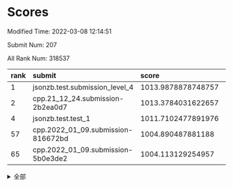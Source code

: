 # Scores

Modified Time: 2022-03-08 12:14:51

Submit Num: 207

All Rank Num: 318537

| rank |               submit               |       score        |       sigma        | pk_num |
| :--- | :--------------------------------- | :----------------- | :----------------- | :----- |
| 1    | jsonzb.test.submission_level_4     | 1013.9878878748757 | 0.8135695319089176 | 6150   |
| 2    | cpp.21_12_24.submission-2b2ea0d7   | 1013.3784031622657 | 0.7986207201791973 | 6152   |
| 4    | jsonzb.test.test_1                 | 1011.7102477891976 | 0.7878646691641581 | 6152   |
| 57   | cpp.2022_01_09.submission-816672bd | 1004.890487881188  | 0.7155405060797677 | 6155   |
| 65   | cpp.2022_01_09.submission-5b0e3de2 | 1004.113129254957  | 0.7139777317573133 | 6158   |


<details>
<summary>全部</summary>

| rank |                 submit                 |       score        |       sigma        | pk_num |
| :--- | :------------------------------------- | :----------------- | :----------------- | :----- |
| 1    | jsonzb.test.submission_level_4         | 1013.9878878748757 | 0.8135695319089176 | 6150   |
| 2    | cpp.21_12_24.submission-2b2ea0d7       | 1013.3784031622657 | 0.7986207201791973 | 6152   |
| 3    | gobigger.level_3.submission_level_3_19 | 1011.9468209877093 | 0.7781920593179278 | 6160   |
| 4    | jsonzb.test.test_1                     | 1011.7102477891976 | 0.7878646691641581 | 6152   |
| 5    | gobigger.level_3.submission_level_3_39 | 1011.4529811390407 | 0.7732429209776378 | 6158   |
| 6    | gobigger.level_3.submission_level_3_38 | 1011.3874887293802 | 0.7763179376624482 | 6151   |
| 7    | gobigger.level_3.submission_level_3_7  | 1011.2911162149621 | 0.7705520366324801 | 6158   |
| 8    | gobigger.level_3.submission_level_3_6  | 1011.1905531872104 | 0.7652975478867948 | 6161   |
| 9    | gobigger.level_3.submission_level_3_11 | 1011.1711245635227 | 0.7590440551904665 | 6152   |
| 10   | gobigger.level_3.submission_level_3_47 | 1011.0601996963378 | 0.7769454354707299 | 6158   |
| 11   | gobigger.level_3.submission_level_3_43 | 1011.0455459204939 | 0.7531176921222508 | 6160   |
| 12   | gobigger.level_3.submission_level_3_18 | 1011.0380486365632 | 0.7615483904014791 | 6158   |
| 13   | gobigger.level_3.submission_level_3_27 | 1010.9717442842664 | 0.753023727315143  | 6153   |
| 14   | gobigger.level_3.submission_level_3_5  | 1010.9632699952934 | 0.7657143848354885 | 6150   |
| 15   | gobigger.level_3.submission_level_3_8  | 1010.9463342594634 | 0.7542029842720765 | 6155   |
| 16   | gobigger.level_3.submission_level_3_17 | 1010.9214944803858 | 0.778923808251574  | 6161   |
| 17   | gobigger.level_3.submission_level_3_2  | 1010.8104131968545 | 0.7397447352363136 | 6155   |
| 18   | gobigger.level_3.submission_level_3_10 | 1010.507354032006  | 0.7640073129164617 | 6157   |
| 19   | gobigger.level_3.submission_level_3_35 | 1010.3469694463467 | 0.7784973344605806 | 6156   |
| 20   | gobigger.level_3.submission_level_3_14 | 1010.3148183693023 | 0.7715246258838874 | 6155   |
| 21   | gobigger.level_3.submission_level_3_21 | 1010.2438364999026 | 0.754697603236087  | 6154   |
| 22   | gobigger.level_3.submission_level_3_3  | 1010.0309091516559 | 0.7690513894320894 | 6152   |
| 23   | gobigger.level_3.submission_level_3_13 | 1010.0018149988022 | 0.7673708447963304 | 6163   |
| 24   | gobigger.level_3.submission_level_3_48 | 1009.9508706272618 | 0.7757972679633235 | 6157   |
| 25   | gobigger.level_3.submission_level_3_44 | 1009.9010085663679 | 0.7780198493430347 | 6155   |
| 26   | gobigger.level_3.submission_level_3_25 | 1009.8886279287416 | 0.7543552566293693 | 6158   |
| 27   | gobigger.level_3.submission_level_3_45 | 1009.8056486785554 | 0.725418406646315  | 6156   |
| 28   | gobigger.level_3.submission_level_3_33 | 1009.7543614235351 | 0.7620979806784572 | 6154   |
| 29   | gobigger.level_3.submission_level_3_31 | 1009.7530298694408 | 0.7588775065555462 | 6158   |
| 30   | gobigger.level_3.submission_level_3_20 | 1009.6631693304247 | 0.7645365936975019 | 6154   |
| 31   | gobigger.level_3.submission_level_3_15 | 1009.6461786179041 | 0.7553479886004983 | 6157   |
| 32   | gobigger.level_3.submission_level_3_24 | 1009.6037984776718 | 0.7510559158734887 | 6157   |
| 33   | gobigger.level_3.submission_level_3_23 | 1009.5923237410548 | 0.7399025106765004 | 6155   |
| 34   | gobigger.level_3.submission_level_3_41 | 1009.5870211178395 | 0.7491582771519019 | 6160   |
| 35   | gobigger.level_3.submission_level_3_32 | 1009.5401559730116 | 0.764633692263289  | 6156   |
| 36   | gobigger.level_3.submission_level_3_29 | 1009.5192793862806 | 0.7267769642895986 | 6153   |
| 37   | gobigger.level_3.submission_level_3_37 | 1009.4298788267758 | 0.7459014435008914 | 6154   |
| 38   | gobigger.level_3.submission_level_3_49 | 1009.2611566166173 | 0.7588448661026903 | 6154   |
| 39   | gobigger.level_3.submission_level_3_0  | 1009.2545427296546 | 0.7583490999223373 | 6159   |
| 40   | gobigger.level_3.submission_level_3_40 | 1009.1442036967279 | 0.7493455537131546 | 6153   |
| 41   | gobigger.level_3.submission_level_3_22 | 1009.1434064972245 | 0.7653269315541628 | 6155   |
| 42   | gobigger.level_3.submission_level_3_28 | 1009.1051317135083 | 0.7505806224241723 | 6156   |
| 43   | gobigger.level_3.submission_level_3_26 | 1009.0828493065254 | 0.7532085132905361 | 6154   |
| 44   | gobigger.level_3.submission_level_3_46 | 1008.7497284617946 | 0.7478679764000393 | 6157   |
| 45   | gobigger.level_3.submission_level_3_30 | 1008.7217470101232 | 0.7405531795939791 | 6151   |
| 46   | gobigger.level_3.submission_level_3_34 | 1008.6543095215869 | 0.733062299729786  | 6152   |
| 47   | gobigger.level_3.submission_level_3_9  | 1008.5381155808185 | 0.7587937782228293 | 6158   |
| 48   | gobigger.level_3.submission_level_3_36 | 1008.4754223276161 | 0.7503928533126757 | 6156   |
| 49   | gobigger.level_3.submission_level_3_4  | 1008.4180253811304 | 0.7619232208223568 | 6158   |
| 50   | gobigger.level_3.submission_level_3_1  | 1008.2753507617398 | 0.7455238391603017 | 6154   |
| 51   | gobigger.level_3.submission_level_3_42 | 1008.2433234523983 | 0.7335664707153088 | 6154   |
| 52   | gobigger.level_3.submission_level_3_12 | 1007.8221920389452 | 0.7339562386718627 | 6154   |
| 53   | gobigger.level_3.submission_level_3_16 | 1007.7927572105232 | 0.7522598493291318 | 6159   |
| 54   | gobigger.level_1.submission_level_1_6  | 1005.4253419422182 | 0.7307968793354203 | 6156   |
| 55   | gobigger.level_1.submission_level_1_46 | 1005.2381884501344 | 0.7271520353408274 | 6157   |
| 56   | gobigger.level_1.submission_level_1_22 | 1005.2257522794124 | 0.7150353260174993 | 6150   |
| 57   | cpp.2022_01_09.submission-816672bd     | 1004.890487881188  | 0.7155405060797677 | 6155   |
| 58   | gobigger.level_1.submission_level_1_26 | 1004.3732217692288 | 0.7281740919089129 | 6156   |
| 59   | gobigger.level_1.submission_level_1_33 | 1004.2775237043746 | 0.7168312075131946 | 6153   |
| 60   | gobigger.level_1.submission_level_1_37 | 1004.2734052667241 | 0.7319015003439527 | 6152   |
| 61   | gobigger.level_1.submission_level_1_49 | 1004.2505536670391 | 0.72258742608935   | 6157   |
| 62   | gobigger.level_1.submission_level_1_21 | 1004.2082961029746 | 0.7136452220787496 | 6154   |
| 63   | gobigger.level_1.submission_level_1_29 | 1004.2078346691466 | 0.7050379783708316 | 6157   |
| 64   | gobigger.level_1.submission_level_1_38 | 1004.2046398460499 | 0.7180635545977617 | 6154   |
| 65   | cpp.2022_01_09.submission-5b0e3de2     | 1004.113129254957  | 0.7139777317573133 | 6158   |
| 66   | gobigger.level_1.submission_level_1_1  | 1004.0509951533686 | 0.7214746058522769 | 6153   |
| 67   | gobigger.level_1.submission_level_1_5  | 1004.0448353485211 | 0.7114589538210863 | 6155   |
| 68   | gobigger.level_1.submission_level_1_4  | 1003.8791631227376 | 0.7093527175746902 | 6159   |
| 69   | gobigger.level_1.submission_level_1_32 | 1003.8592923187931 | 0.7143124025546471 | 6157   |
| 70   | gobigger.level_1.submission_level_1_48 | 1003.852399390756  | 0.7275669305689657 | 6157   |
| 71   | gobigger.level_1.submission_level_1_24 | 1003.8304148790883 | 0.7275532185666861 | 6157   |
| 72   | gobigger.level_1.submission_level_1_12 | 1003.7152410703497 | 0.7243413272171796 | 6149   |
| 73   | gobigger.level_1.submission_level_1_19 | 1003.6577105837393 | 0.7042730406340656 | 6153   |
| 74   | gobigger.level_1.submission_level_1_13 | 1003.6028771643864 | 0.7075147689717424 | 6156   |
| 75   | gobigger.level_1.submission_level_1_44 | 1003.5174885912211 | 0.7225771456359323 | 6154   |
| 76   | gobigger.level_1.submission_level_1_17 | 1003.50829736618   | 0.7400408381898118 | 6154   |
| 77   | gobigger.level_1.submission_level_1_34 | 1003.4795645266855 | 0.7172061085396523 | 6155   |
| 78   | gobigger.level_1.submission_level_1_28 | 1003.4135695391138 | 0.7184184303421233 | 6155   |
| 79   | gobigger.level_1.submission_level_1_8  | 1003.3383428135285 | 0.7199211052720107 | 6150   |
| 80   | gobigger.level_1.submission_level_1_40 | 1003.3296360279966 | 0.7091742405654486 | 6159   |
| 81   | gobigger.level_1.submission_level_1_47 | 1003.3262073551939 | 0.7106433599361871 | 6153   |
| 82   | gobigger.level_1.submission_level_1_39 | 1003.3153054558234 | 0.7319623047397469 | 6158   |
| 83   | gobigger.level_1.submission_level_1_16 | 1003.2531540303551 | 0.7110452994060024 | 6154   |
| 84   | gobigger.level_1.submission_level_1_23 | 1003.182594152127  | 0.7162294186297811 | 6155   |
| 85   | gobigger.level_1.submission_level_1_25 | 1003.1478734141415 | 0.7187179811651314 | 6149   |
| 86   | gobigger.level_1.submission_level_1_7  | 1003.0837906467228 | 0.7211891146676012 | 6160   |
| 87   | gobigger.level_1.submission_level_1_2  | 1003.0682640390736 | 0.7200977107145389 | 6153   |
| 88   | gobigger.level_1.submission_level_1_35 | 1002.953219858379  | 0.7085356258846065 | 6158   |
| 89   | gobigger.level_1.submission_level_1_14 | 1002.9418150463641 | 0.7030438860089175 | 6152   |
| 90   | gobigger.level_1.submission_level_1_11 | 1002.9059795559801 | 0.7152853412054638 | 6158   |
| 91   | gobigger.level_1.submission_level_1_42 | 1002.8363412129321 | 0.7222288046626931 | 6152   |
| 92   | gobigger.level_1.submission_level_1_3  | 1002.8344538231362 | 0.7027883011071225 | 6158   |
| 93   | gobigger.level_1.submission_level_1_27 | 1002.7512979078836 | 0.7057967892817607 | 6160   |
| 94   | gobigger.level_1.submission_level_1_0  | 1002.691751124642  | 0.7074039594878986 | 6158   |
| 95   | gobigger.level_1.submission_level_1_30 | 1002.5894054918645 | 0.7230489986279917 | 6155   |
| 96   | gobigger.level_1.submission_level_1_45 | 1002.5169739037614 | 0.7288253149068454 | 6162   |
| 97   | gobigger.level_1.submission_level_1_9  | 1002.4443164143355 | 0.7171479366742843 | 6157   |
| 98   | gobigger.level_1.submission_level_1_43 | 1002.4084059684898 | 0.7198181963958485 | 6155   |
| 99   | gobigger.level_1.submission_level_1_18 | 1002.3266296832953 | 0.720902663709252  | 6158   |
| 100  | gobigger.level_1.submission_level_1_15 | 1002.3236170488144 | 0.7020244839224365 | 6156   |
| 101  | gobigger.level_1.submission_level_1_10 | 1002.2996309182195 | 0.7219203335443336 | 6160   |
| 102  | gobigger.level_1.submission_level_1_31 | 1002.1779219644671 | 0.7127753196279887 | 6155   |
| 103  | gobigger.level_1.submission_level_1_36 | 1001.8129739129894 | 0.7065035978193026 | 6157   |
| 104  | gobigger.level_1.submission_level_1_41 | 1001.8088518841946 | 0.7164833384760273 | 6157   |
| 105  | gobigger.level_1.submission_level_1_20 | 1001.2924821862135 | 0.7200785707172344 | 6155   |
| 106  | gobigger.random.submission_random_23   | 997.9536999449484  | 0.7050952630645805 | 6154   |
| 107  | gobigger.random.submission_random_0    | 997.5853443108832  | 0.7128927765589973 | 6156   |
| 108  | gobigger.random.submission_random_36   | 997.3871025856715  | 0.7113554638267883 | 6157   |
| 109  | gobigger.random.submission_random_5    | 997.24929261421    | 0.709872636280412  | 6156   |
| 110  | gobigger.random.submission_random_17   | 997.0535995271013  | 0.7064731782727173 | 6156   |
| 111  | gobigger.random.submission_random_42   | 996.8437570597574  | 0.7098393852327879 | 6151   |
| 112  | gobigger.random.submission_random_41   | 996.6978370040678  | 0.7165232631536043 | 6153   |
| 113  | gobigger.random.submission_random_22   | 996.6933632880864  | 0.7006009919368421 | 6152   |
| 114  | gobigger.random.submission_random_28   | 996.6447090726074  | 0.7011441856973833 | 6156   |
| 115  | gobigger.random.submission_random_32   | 996.5571505481674  | 0.7178052626292332 | 6153   |
| 116  | gobigger.random.submission_random_34   | 996.5411947147117  | 0.7048878459737323 | 6160   |
| 117  | gobigger.random.submission_random_4    | 996.4959733014806  | 0.708390358469284  | 6156   |
| 118  | gobigger.random.submission_random_20   | 996.4488731687668  | 0.7151642336169439 | 6158   |
| 119  | gobigger.random.submission_random_15   | 996.3937469334277  | 0.7059276360394328 | 6155   |
| 120  | gobigger.random.submission_random_13   | 996.3688842873614  | 0.7133545676779908 | 6154   |
| 121  | gobigger.random.submission_random_21   | 996.3409599770309  | 0.7115941085631117 | 6160   |
| 122  | gobigger.random.submission_random_18   | 996.3093971047076  | 0.7226468429656717 | 6156   |
| 123  | gobigger.random.submission_random_24   | 996.2878332700983  | 0.7099892993920546 | 6153   |
| 124  | gobigger.random.submission_random_1    | 996.2826041595982  | 0.6953873598675879 | 6158   |
| 125  | gobigger.random.submission_random_38   | 996.2569491248651  | 0.7166931157035336 | 6153   |
| 126  | gobigger.random.submission_random_25   | 996.212709818216   | 0.7054704142964957 | 6159   |
| 127  | gobigger.random.submission_random_26   | 996.1824518316544  | 0.7124564774567806 | 6156   |
| 128  | gobigger.random.submission_random_2    | 996.161413401952   | 0.7119063394808313 | 6157   |
| 129  | gobigger.random.submission_random_19   | 996.1021542704979  | 0.728703997078666  | 6152   |
| 130  | gobigger.random.submission_random_46   | 996.0852712888844  | 0.7093545407575823 | 6157   |
| 131  | gobigger.random.submission_random_30   | 996.0567789465833  | 0.7075062035632795 | 6153   |
| 132  | gobigger.random.submission_random_10   | 995.9473577030575  | 0.7041115949343069 | 6158   |
| 133  | gobigger.random.submission_random_16   | 995.898486546354   | 0.7232806437481799 | 6157   |
| 134  | gobigger.random.submission_random_6    | 995.8719698168617  | 0.7073488003278772 | 6153   |
| 135  | gobigger.random.submission_random_40   | 995.8653055109077  | 0.7083748483482408 | 6154   |
| 136  | gobigger.random.submission_random_37   | 995.8229289676929  | 0.7147305744719614 | 6152   |
| 137  | gobigger.random.submission_random_12   | 995.8125726776442  | 0.7180177646780933 | 6154   |
| 138  | gobigger.random.submission_random_48   | 995.7865079704911  | 0.7206816353435795 | 6151   |
| 139  | gobigger.random.submission_random_27   | 995.6247359369405  | 0.7242935275076803 | 6156   |
| 140  | gobigger.random.submission_random_11   | 995.4882195689167  | 0.7099446910984165 | 6159   |
| 141  | gobigger.random.submission_random_8    | 995.4111197368777  | 0.715870870637232  | 6156   |
| 142  | gobigger.random.submission_random_7    | 995.3784996465357  | 0.721147756767718  | 6155   |
| 143  | gobigger.random.submission_random_3    | 995.374803297734   | 0.7072273672531997 | 6153   |
| 144  | gobigger.random.submission_random_47   | 995.3524955664786  | 0.7065470242876574 | 6155   |
| 145  | gobigger.random.submission_random_29   | 995.2186572252004  | 0.7211196586968187 | 6155   |
| 146  | gobigger.random.submission_random_44   | 995.18514079416    | 0.7135865276216392 | 6155   |
| 147  | gobigger.random.submission_random_39   | 995.1577857866009  | 0.7126780895097421 | 6158   |
| 148  | gobigger.random.submission_random_43   | 995.0762542292384  | 0.7162140490868355 | 6155   |
| 149  | gobigger.random.submission_random_14   | 995.0050158120958  | 0.7007687703796528 | 6156   |
| 150  | gobigger.random.submission_random_31   | 994.9265056918525  | 0.7073045126841558 | 6158   |
| 151  | gobigger.random.submission_random_33   | 994.7758428976585  | 0.7002127313904692 | 6159   |
| 152  | gobigger.random.submission_random_45   | 994.7570913047051  | 0.7023772907692715 | 6155   |
| 153  | gobigger.random.submission_random_49   | 994.6636423570353  | 0.7021328209605369 | 6154   |
| 154  | gobigger.random.submission_random_35   | 994.3844764921232  | 0.7314472478480613 | 6156   |
| 155  | gobigger.level_2.submission_level_2_42 | 994.29902688567    | 0.7369087180616807 | 6159   |
| 156  | gobigger.level_2.submission_level_2_25 | 993.8459075365835  | 0.734772480416594  | 6158   |
| 157  | gobigger.level_2.submission_level_2_10 | 993.7676727702592  | 0.7346208952062839 | 6150   |
| 158  | gobigger.random.submission_random_9    | 993.6720953718543  | 0.7356284062987085 | 6156   |
| 159  | gobigger.level_2.submission_level_2_9  | 993.6036184160312  | 0.7532377844215065 | 6160   |
| 160  | gobigger.level_2.submission_level_2_38 | 993.4505682375669  | 0.7345246288740731 | 6156   |
| 161  | gobigger.level_2.submission_level_2_14 | 993.3900014544097  | 0.7351085560376667 | 6147   |
| 162  | gobigger.level_2.submission_level_2_21 | 993.3333064848209  | 0.7446908934294159 | 6156   |
| 163  | gobigger.level_2.submission_level_2_30 | 993.3019330005758  | 0.737857268107678  | 6156   |
| 164  | gobigger.level_2.submission_level_2_15 | 993.2404554663143  | 0.7222986746094034 | 6153   |
| 165  | gobigger.level_2.submission_level_2_37 | 992.9436908702927  | 0.7442053544062981 | 6152   |
| 166  | gobigger.level_2.submission_level_2_33 | 992.9313178240847  | 0.7516523487043918 | 6158   |
| 167  | gobigger.level_2.submission_level_2_48 | 992.9149490050293  | 0.7429923542395055 | 6161   |
| 168  | gobigger.level_2.submission_level_2_7  | 992.9026279692164  | 0.7378940645417265 | 6156   |
| 169  | gobigger.level_2.submission_level_2_18 | 992.8296165992645  | 0.7460953737963956 | 6154   |
| 170  | gobigger.level_2.submission_level_2_20 | 992.8007690490513  | 0.7456721210968841 | 6157   |
| 171  | gobigger.level_2.submission_level_2_2  | 992.7937515784633  | 0.7463904927480853 | 6152   |
| 172  | gobigger.level_2.submission_level_2_44 | 992.7680200391586  | 0.7431066099688298 | 6160   |
| 173  | gobigger.level_2.submission_level_2_27 | 992.6916119451569  | 0.7469075826979334 | 6161   |
| 174  | gobigger.level_2.submission_level_2_40 | 992.6083121462237  | 0.7441451943540484 | 6152   |
| 175  | gobigger.level_2.submission_level_2_31 | 992.559991875915   | 0.7444919409776701 | 6154   |
| 176  | gobigger.level_2.submission_level_2_35 | 992.499506100235   | 0.7541850323093723 | 6153   |
| 177  | gobigger.level_2.submission_level_2_32 | 992.4201912292068  | 0.7518849505469407 | 6153   |
| 178  | gobigger.level_2.submission_level_2_26 | 992.2924190985852  | 0.7430588915814934 | 6157   |
| 179  | gobigger.level_2.submission_level_2_43 | 992.25244108751    | 0.7384011603451094 | 6156   |
| 180  | gobigger.level_2.submission_level_2_4  | 992.1681992136407  | 0.7205580746258478 | 6148   |
| 181  | gobigger.level_2.submission_level_2_13 | 992.1312232856889  | 0.7360712751165182 | 6154   |
| 182  | gobigger.level_2.submission_level_2_3  | 992.097206079581   | 0.7444138711987868 | 6154   |
| 183  | gobigger.level_2.submission_level_2_1  | 992.0791969339647  | 0.7534672672949788 | 6154   |
| 184  | gobigger.level_2.submission_level_2_49 | 991.9922964176941  | 0.7447852155602297 | 6155   |
| 185  | gobigger.level_2.submission_level_2_5  | 991.9626052307173  | 0.7613156624138554 | 6152   |
| 186  | gobigger.level_2.submission_level_2_12 | 991.9544180469472  | 0.7407826313958756 | 6158   |
| 187  | gobigger.level_2.submission_level_2_11 | 991.8507839009707  | 0.7283600083249309 | 6153   |
| 188  | gobigger.level_2.submission_level_2_28 | 991.8421701739298  | 0.7577329457014349 | 6152   |
| 189  | gobigger.level_2.submission_level_2_47 | 991.7989225075005  | 0.7562595898214268 | 6154   |
| 190  | gobigger.level_2.submission_level_2_46 | 991.6110466265119  | 0.7703223945506321 | 6153   |
| 191  | gobigger.level_2.submission_level_2_23 | 991.6051418454073  | 0.749561769992215  | 6158   |
| 192  | gobigger.level_2.submission_level_2_22 | 991.5928854365718  | 0.7628809847497052 | 6154   |
| 193  | gobigger.level_2.submission_level_2_19 | 991.4922009014293  | 0.7315449871449186 | 6153   |
| 194  | gobigger.level_2.submission_level_2_24 | 991.4712594329617  | 0.7481315986643604 | 6151   |
| 195  | gobigger.level_2.submission_level_2_17 | 991.4329194206546  | 0.7686622005627602 | 6155   |
| 196  | gobigger.level_2.submission_level_2_41 | 991.3338739016773  | 0.7524984399308855 | 6156   |
| 197  | gobigger.level_2.submission_level_2_36 | 991.2634892652925  | 0.7434914567188516 | 6149   |
| 198  | gobigger.level_2.submission_level_2_45 | 991.0865796366187  | 0.7690918387389354 | 6155   |
| 199  | gobigger.level_2.submission_level_2_34 | 991.022905470556   | 0.7690463517145952 | 6159   |
| 200  | gobigger.level_2.submission_level_2_0  | 990.9951191182276  | 0.7552928713227144 | 6153   |
| 201  | gobigger.level_2.submission_level_2_29 | 990.9477158620151  | 0.7692088852041012 | 6155   |
| 202  | gobigger.level_2.submission_level_2_8  | 990.8028698863731  | 0.7618917312270097 | 6160   |
| 203  | gobigger.level_2.submission_level_2_16 | 990.7881850728303  | 0.7526720860135784 | 6153   |
| 204  | gobigger.level_2.submission_level_2_39 | 990.669693664996   | 0.7528155336258295 | 6156   |
| 205  | gobigger.level_2.submission_level_2_6  | 990.1594807711311  | 0.7812886660070518 | 6151   |
| 206  | gobigger.none.submission_none_0        | 978.3318431046681  | 1.378615419574732  | 6156   |
| 207  | gobigger.none.submission_none_1        | 977.2042168727372  | 1.3005689068550899 | 6152   |

</details>